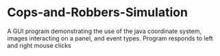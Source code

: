 # Cops-and-Robbers-Simulation
A GUI program demonstrating the use of the java coordinate system, images interacting on a panel, and event types.
Program responds to left and right mouse clicks
